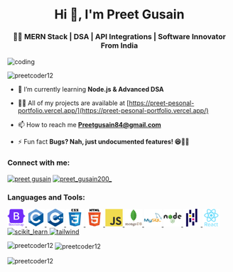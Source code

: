 <h1 align="center">Hi 👋, I'm Preet Gusain</h1>
<h3 align="center">👨‍💻 MERN Stack | DSA | API Integrations | Software Innovator From India</h3>

<img src="https://cdn.dribbble.com/userupload/16335869/file/original-8410ddd85cabfc3943ecfbc1c9909ffd.mp4" align="center" alt="coding" width="800" />

<p align="left"> <img src="https://komarev.com/ghpvc/?username=preetcoder12&label=Profile%20views&color=0e75b6&style=flat" alt="preetcoder12" /> </p>

- 🌱 I’m currently learning **Node.js & Advanced DSA**

- 👨‍💻 All of my projects are available at [https://preet-pesonal-portfolio.vercel.app/](https://preet-pesonal-portfolio.vercel.app/)

- 📫 How to reach me **Preetgusain84@gmail.com**

- ⚡ Fun fact **Bugs? Nah, just undocumented features! 😆🐛💡**

<h3 align="left">Connect with me:</h3>
<p align="left">
<a href="https://linkedin.com/in/preet gusain" target="blank"><img align="center" src="https://raw.githubusercontent.com/rahuldkjain/github-profile-readme-generator/master/src/images/icons/Social/linked-in-alt.svg" alt="preet gusain" height="30" width="40" /></a>
<a href="https://instagram.com/preet_gusain200_" target="blank"><img align="center" src="https://raw.githubusercontent.com/rahuldkjain/github-profile-readme-generator/master/src/images/icons/Social/instagram.svg" alt="preet_gusain200_" height="30" width="40" /></a>
</p>

<h3 align="left">Languages and Tools:</h3>
<p align="left"> <a href="https://getbootstrap.com" target="_blank" rel="noreferrer"> <img src="https://raw.githubusercontent.com/devicons/devicon/master/icons/bootstrap/bootstrap-plain-wordmark.svg" alt="bootstrap" width="40" height="40"/> </a> <a href="https://www.cprogramming.com/" target="_blank" rel="noreferrer"> <img src="https://raw.githubusercontent.com/devicons/devicon/master/icons/c/c-original.svg" alt="c" width="40" height="40"/> </a> <a href="https://www.w3schools.com/cpp/" target="_blank" rel="noreferrer"> <img src="https://raw.githubusercontent.com/devicons/devicon/master/icons/cplusplus/cplusplus-original.svg" alt="cplusplus" width="40" height="40"/> </a> <a href="https://www.w3schools.com/css/" target="_blank" rel="noreferrer"> <img src="https://raw.githubusercontent.com/devicons/devicon/master/icons/css3/css3-original-wordmark.svg" alt="css3" width="40" height="40"/> </a> <a href="https://www.w3.org/html/" target="_blank" rel="noreferrer"> <img src="https://raw.githubusercontent.com/devicons/devicon/master/icons/html5/html5-original-wordmark.svg" alt="html5" width="40" height="40"/> </a> <a href="https://developer.mozilla.org/en-US/docs/Web/JavaScript" target="_blank" rel="noreferrer"> <img src="https://raw.githubusercontent.com/devicons/devicon/master/icons/javascript/javascript-original.svg" alt="javascript" width="40" height="40"/> </a> <a href="https://www.mongodb.com/" target="_blank" rel="noreferrer"> <img src="https://raw.githubusercontent.com/devicons/devicon/master/icons/mongodb/mongodb-original-wordmark.svg" alt="mongodb" width="40" height="40"/> </a> <a href="https://www.mysql.com/" target="_blank" rel="noreferrer"> <img src="https://raw.githubusercontent.com/devicons/devicon/master/icons/mysql/mysql-original-wordmark.svg" alt="mysql" width="40" height="40"/> </a> <a href="https://nodejs.org" target="_blank" rel="noreferrer"> <img src="https://raw.githubusercontent.com/devicons/devicon/master/icons/nodejs/nodejs-original-wordmark.svg" alt="nodejs" width="40" height="40"/> </a> <a href="https://pandas.pydata.org/" target="_blank" rel="noreferrer"> <img src="https://raw.githubusercontent.com/devicons/devicon/2ae2a900d2f041da66e950e4d48052658d850630/icons/pandas/pandas-original.svg" alt="pandas" width="40" height="40"/> </a> <a href="https://reactjs.org/" target="_blank" rel="noreferrer"> <img src="https://raw.githubusercontent.com/devicons/devicon/master/icons/react/react-original-wordmark.svg" alt="react" width="40" height="40"/> </a> <a href="https://scikit-learn.org/" target="_blank" rel="noreferrer"> <img src="https://upload.wikimedia.org/wikipedia/commons/0/05/Scikit_learn_logo_small.svg" alt="scikit_learn" width="40" height="40"/> </a> <a href="https://tailwindcss.com/" target="_blank" rel="noreferrer"> <img src="https://www.vectorlogo.zone/logos/tailwindcss/tailwindcss-icon.svg" alt="tailwind" width="40" height="40"/> </a> </p>

<p><img align="left" src="https://github-readme-stats.vercel.app/api/top-langs?username=preetcoder12&show_icons=true&locale=en&layout=compact" alt="preetcoder12" /></p>

<p>&nbsp;<img align="center" src="https://github-readme-stats.vercel.app/api?username=preetcoder12&show_icons=true&locale=en" alt="preetcoder12" /></p>

<p><img align="center" src="https://github-readme-streak-stats.herokuapp.com/?user=preetcoder12&" alt="preetcoder12" /></p>
